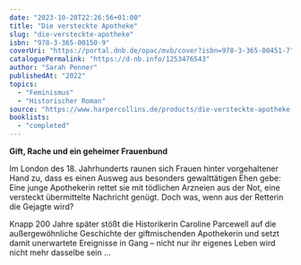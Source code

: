 ```yaml
---
date: "2023-10-20T22:26:56+01:00"
title: "Die versteckte Apotheke"
slug: "die-versteckte-apotheke"
isbn: "978-3-365-00150-9"
coverUri: "https://portal.dnb.de/opac/mvb/cover?isbn=978-3-365-00451-7"
cataloguePermalink: "https://d-nb.info/1253476543"
author: "Sarah Penner"
publishedAt: "2022"
topics:
  - "Feminismus"
  - "Historischer Roman"
source: "https://www.harpercollins.de/products/die-versteckte-apotheke-9783365001509"
booklists:
  - "completed"
---
```

**Gift, Rache und ein geheimer Frauenbund**

Im London des 18. Jahrhunderts raunen sich Frauen hinter vorgehaltener Hand zu, 
dass es einen Ausweg aus besonders gewalttätigen Ehen gebe: Eine junge 
Apothekerin rettet sie mit tödlichen Arzneien aus der Not, eine versteckt 
übermittelte Nachricht genügt. Doch was, wenn aus der Retterin die Gejagte wird?

Knapp 200 Jahre später stößt die Historikerin Caroline Parcewell auf die 
außergewöhnliche Geschichte der giftmischenden Apothekerin und setzt damit 
unerwartete Ereignisse in Gang – nicht nur ihr eigenes Leben wird nicht mehr 
dasselbe sein …